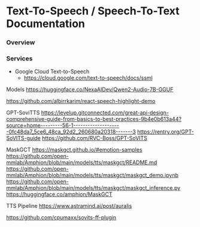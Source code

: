 # Text-To-Speech / Speech-To-Text Documentation

### Overview


### Services
- Google Cloud Text-to-Speech
    - https://cloud.google.com/text-to-speech/docs/ssml
  
  
Models
      https://huggingface.co/NexaAIDev/Qwen2-Audio-7B-GGUF

https://github.com/albirrkarim/react-speech-highlight-demo


GPT-SoviTTS
https://levelup.gitconnected.com/great-api-design-comprehensive-guide-from-basics-to-best-practices-9b4e0b613a44?source=home---------56-1--------------------0fc48da7_5ce6_48ca_92d2_260680a20318-------3
https://rentry.org/GPT-SoVITS-guide
https://github.com/RVC-Boss/GPT-SoVITS

MaskGCT
    https://maskgct.github.io/#emotion-samples
    https://github.com/open-mmlab/Amphion/blob/main/models/tts/maskgct/README.md
    https://github.com/open-mmlab/Amphion/blob/main/models/tts/maskgct/maskgct_demo.ipynb
    https://github.com/open-mmlab/Amphion/blob/main/models/tts/maskgct/maskgct_inference.py
    https://huggingface.co/amphion/MaskGCT

TTS Pipeline
    https://www.astramind.ai/post/auralis

https://github.com/cpumaxx/sovits-ff-plugin